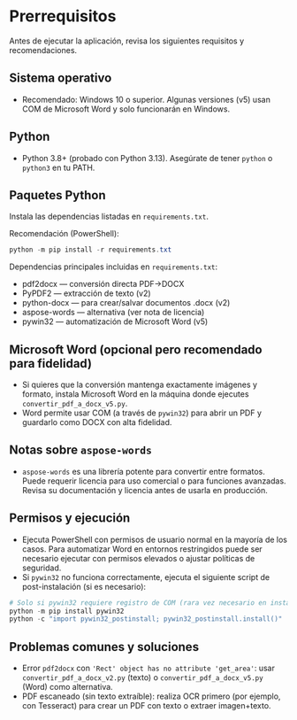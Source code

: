 # Prerrequisitos

Antes de ejecutar la aplicación, revisa los siguientes requisitos y recomendaciones.

## Sistema operativo

- Recomendado: Windows 10 o superior. Algunas versiones (v5) usan COM de Microsoft Word y solo funcionarán en Windows.

## Python

- Python 3.8+ (probado con Python 3.13). Asegúrate de tener `python` o `python3` en tu PATH.

## Paquetes Python

Instala las dependencias listadas en `requirements.txt`.

Recomendación (PowerShell):

```powershell
python -m pip install -r requirements.txt
```

Dependencias principales incluidas en `requirements.txt`:

- pdf2docx — conversión directa PDF→DOCX
- PyPDF2 — extracción de texto (v2)
- python-docx — para crear/salvar documentos .docx (v2)
- aspose-words — alternativa (ver nota de licencia)
- pywin32 — automatización de Microsoft Word (v5)

## Microsoft Word (opcional pero recomendado para fidelidad)

- Si quieres que la conversión mantenga exactamente imágenes y formato, instala Microsoft Word en la máquina donde ejecutes `convertir_pdf_a_docx_v5.py`.
- Word permite usar COM (a través de `pywin32`) para abrir un PDF y guardarlo como DOCX con alta fidelidad.

## Notas sobre `aspose-words`

- `aspose-words` es una librería potente para convertir entre formatos. Puede requerir licencia para uso comercial o para funciones avanzadas. Revisa su documentación y licencia antes de usarla en producción.

## Permisos y ejecución

- Ejecuta PowerShell con permisos de usuario normal en la mayoría de los casos. Para automatizar Word en entornos restringidos puede ser necesario ejecutar con permisos elevados o ajustar políticas de seguridad.
- Si `pywin32` no funciona correctamente, ejecuta el siguiente script de post-instalación (si es necesario):

```powershell
# Solo si pywin32 requiere registro de COM (rara vez necesario en instalaciones recientes)
python -m pip install pywin32
python -c "import pywin32_postinstall; pywin32_postinstall.install()"
```

## Problemas comunes y soluciones

- Error `pdf2docx` con `'Rect' object has no attribute 'get_area'`: usar `convertir_pdf_a_docx_v2.py` (texto) o `convertir_pdf_a_docx_v5.py` (Word) como alternativa.
- PDF escaneado (sin texto extraíble): realiza OCR primero (por ejemplo, con Tesseract) para crear un PDF con texto o extraer imagen+texto.

